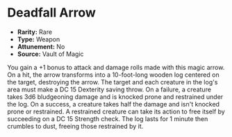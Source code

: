 # Deadfall Arrow

- **Rarity:** Rare
- **Type:** Weapon
- **Attunement:** No
- **Source:** Vault of Magic

You gain a +1 bonus to attack and damage rolls made with this magic arrow. On a hit, the arrow transforms into a 10-foot-long wooden log centered on the target, destroying the arrow. The target and each creature in the log's area must make a DC 15 Dexterity saving throw. On a failure, a creature takes 3d6 bludgeoning damage and is knocked prone and restrained under the log. On a success, a creature takes half the damage and isn't knocked prone or restrained. A restrained creature can take its action to free itself by succeeding on a DC 15 Strength check. The log lasts for 1 minute then crumbles to dust, freeing those restrained by it.
